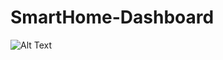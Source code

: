 # SmartHome-Dashboard

![Alt Text](https://github.com/V0lD/SmartHome-Dashboard/raw/master/images/Australia.gif)

